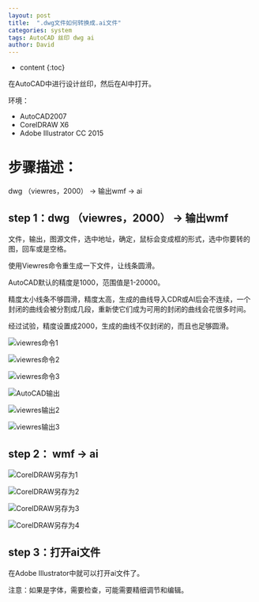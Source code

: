 ```yaml
---
layout: post
title:  ".dwg文件如何转换成.ai文件"
categories: system
tags: AutoCAD 丝印 dwg ai
author: David
---
```


* content
{:toc}

在AutoCAD中进行设计丝印，然后在AI中打开。

环境：

* AutoCAD2007
* CorelDRAW X6
* Adobe Illustrator CC 2015

# 步骤描述：

dwg （viewres，2000） -> 输出wmf -> ai

## step 1：dwg （viewres，2000） -> 输出wmf

文件，输出，图源文件，选中地址，确定，鼠标会变成框的形式，选中你要转的图，回车或是空格。
	
使用Viewres命令重生成一下文件，让线条圆滑。
	
AutoCAD默认的精度是1000，范围值是1-20000。  
	
精度太小线条不够圆滑，精度太高，生成的曲线导入CDR或AI后会不连续，一个封闭的曲线会被分割成几段，重新使它们成为可用的封闭的曲线会花很多时间。
	
经过试验，精度设置成2000，生成的曲线不仅封闭的，而且也足够圆滑。
	
![viewres命令1](https://github.com/titron/titron.github.io/raw/master/img/2020-02-20-dwg2ai_1_1.png)

![viewres命令2](https://github.com/titron/titron.github.io/raw/master/img/2020-02-20-dwg2ai_1_2.png)
	
![viewres命令3](https://github.com/titron/titron.github.io/raw/master/img/2020-02-20-dwg2ai_1_3.png)
	
![AutoCAD输出](https://github.com/titron/titron.github.io/raw/master/img/2020-02-20-dwg2ai_1_4.png)

![viewres输出2](https://github.com/titron/titron.github.io/raw/master/img/2020-02-20-dwg2ai_1_5.png)
	
![viewres输出3](https://github.com/titron/titron.github.io/raw/master/img/2020-02-20-dwg2ai_1_6.png)	
	

## step 2：	wmf -> ai

![CorelDRAW另存为1](https://github.com/titron/titron.github.io/raw/master/img/2020-02-20-dwg2ai_2_1.png)	

![CorelDRAW另存为2](https://github.com/titron/titron.github.io/raw/master/img/2020-02-20-dwg2ai_2_2.png)	

![CorelDRAW另存为3](https://github.com/titron/titron.github.io/raw/master/img/2020-02-20-dwg2ai_2_3.png)	

![CorelDRAW另存为4](https://github.com/titron/titron.github.io/raw/master/img/2020-02-20-dwg2ai_2_4.png)	

## step 3：打开ai文件

在Adobe Illustrator中就可以打开ai文件了。

注意：如果是字体，需要检查，可能需要精细调节和编辑。


